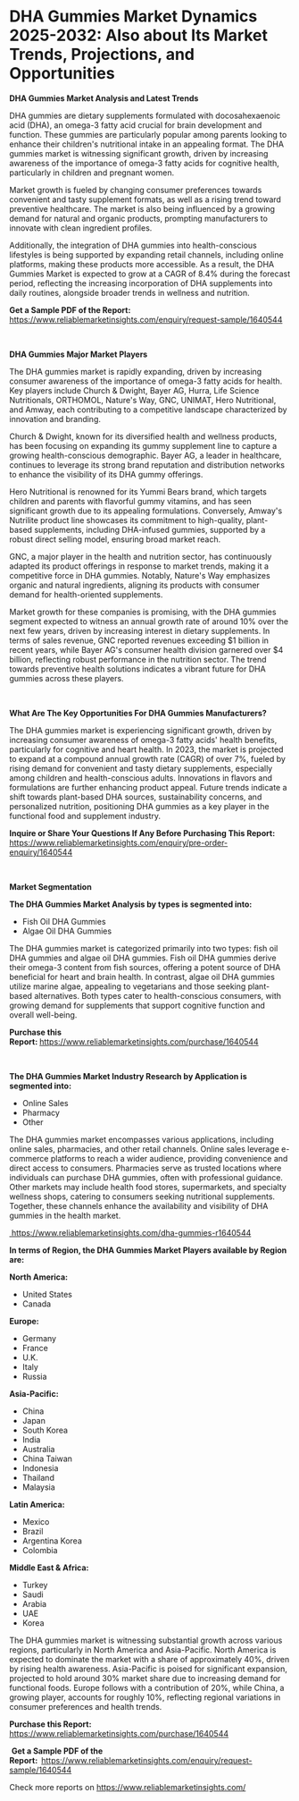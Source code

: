 <p><h1>DHA Gummies Market Dynamics 2025-2032: Also about Its Market Trends, Projections, and Opportunities</h1></p><p><strong>DHA Gummies Market Analysis and Latest Trends</strong></p>
<p><p>DHA gummies are dietary supplements formulated with docosahexaenoic acid (DHA), an omega-3 fatty acid crucial for brain development and function. These gummies are particularly popular among parents looking to enhance their children's nutritional intake in an appealing format. The DHA gummies market is witnessing significant growth, driven by increasing awareness of the importance of omega-3 fatty acids for cognitive health, particularly in children and pregnant women.</p><p>Market growth is fueled by changing consumer preferences towards convenient and tasty supplement formats, as well as a rising trend toward preventive healthcare. The market is also being influenced by a growing demand for natural and organic products, prompting manufacturers to innovate with clean ingredient profiles.</p><p>Additionally, the integration of DHA gummies into health-conscious lifestyles is being supported by expanding retail channels, including online platforms, making these products more accessible. As a result, the DHA Gummies Market is expected to grow at a CAGR of 8.4% during the forecast period, reflecting the increasing incorporation of DHA supplements into daily routines, alongside broader trends in wellness and nutrition.</p></p>
<p><strong>Get a Sample PDF of the Report:&nbsp;</strong> <a href="https://www.reliablemarketinsights.com/enquiry/request-sample/1640544?utm_campaign=2285&utm_medium=2&utm_source=Github&utm_content=ia&utm_term=14022025&utm_id=dha-gummies">https://www.reliablemarketinsights.com/enquiry/request-sample/1640544</a></p>
<p>&nbsp;</p>
<p><strong>DHA Gummies Major Market Players</strong></p>
<p><p>The DHA gummies market is rapidly expanding, driven by increasing consumer awareness of the importance of omega-3 fatty acids for health. Key players include Church & Dwight, Bayer AG, Hurra, Life Science Nutritionals, ORTHOMOL, Nature's Way, GNC, UNIMAT, Hero Nutritional, and Amway, each contributing to a competitive landscape characterized by innovation and branding.</p><p>Church & Dwight, known for its diversified health and wellness products, has been focusing on expanding its gummy supplement line to capture a growing health-conscious demographic. Bayer AG, a leader in healthcare, continues to leverage its strong brand reputation and distribution networks to enhance the visibility of its DHA gummy offerings.</p><p>Hero Nutritional is renowned for its Yummi Bears brand, which targets children and parents with flavorful gummy vitamins, and has seen significant growth due to its appealing formulations. Conversely, Amway's Nutrilite product line showcases its commitment to high-quality, plant-based supplements, including DHA-infused gummies, supported by a robust direct selling model, ensuring broad market reach.</p><p>GNC, a major player in the health and nutrition sector, has continuously adapted its product offerings in response to market trends, making it a competitive force in DHA gummies. Notably, Nature's Way emphasizes organic and natural ingredients, aligning its products with consumer demand for health-oriented supplements.</p><p>Market growth for these companies is promising, with the DHA gummies segment expected to witness an annual growth rate of around 10% over the next few years, driven by increasing interest in dietary supplements. In terms of sales revenue, GNC reported revenues exceeding $1 billion in recent years, while Bayer AG's consumer health division garnered over $4 billion, reflecting robust performance in the nutrition sector. The trend towards preventive health solutions indicates a vibrant future for DHA gummies across these players.</p></p>
<p>&nbsp;</p>
<p><strong>What Are The Key Opportunities For DHA Gummies Manufacturers?</strong></p>
<p><p>The DHA gummies market is experiencing significant growth, driven by increasing consumer awareness of omega-3 fatty acids' health benefits, particularly for cognitive and heart health. In 2023, the market is projected to expand at a compound annual growth rate (CAGR) of over 7%, fueled by rising demand for convenient and tasty dietary supplements, especially among children and health-conscious adults. Innovations in flavors and formulations are further enhancing product appeal. Future trends indicate a shift towards plant-based DHA sources, sustainability concerns, and personalized nutrition, positioning DHA gummies as a key player in the functional food and supplement industry.</p></p>
<p><strong>Inquire or Share Your Questions If Any Before Purchasing This Report:</strong> <a href="https://www.reliablemarketinsights.com/enquiry/pre-order-enquiry/1640544?utm_campaign=2285&utm_medium=2&utm_source=Github&utm_content=ia&utm_term=14022025&utm_id=dha-gummies">https://www.reliablemarketinsights.com/enquiry/pre-order-enquiry/1640544</a></p>
<p>&nbsp;</p>
<p><strong>Market Segmentation</strong></p>
<p><strong>The DHA Gummies Market Analysis by types is segmented into:</strong></p>
<p><ul><li>Fish Oil DHA Gummies</li><li>Algae Oil DHA Gummies</li></ul></p>
<p><p>The DHA gummies market is categorized primarily into two types: fish oil DHA gummies and algae oil DHA gummies. Fish oil DHA gummies derive their omega-3 content from fish sources, offering a potent source of DHA beneficial for heart and brain health. In contrast, algae oil DHA gummies utilize marine algae, appealing to vegetarians and those seeking plant-based alternatives. Both types cater to health-conscious consumers, with growing demand for supplements that support cognitive function and overall well-being.</p></p>
<p><strong>Purchase this Report:&nbsp;</strong><a href="https://www.reliablemarketinsights.com/purchase/1640544?utm_campaign=2285&utm_medium=2&utm_source=Github&utm_content=ia&utm_term=14022025&utm_id=dha-gummies">https://www.reliablemarketinsights.com/purchase/1640544</a></p>
<p>&nbsp;</p>
<p><strong>The DHA Gummies Market Industry Research by Application is segmented into:</strong></p>
<p><ul><li>Online Sales</li><li>Pharmacy</li><li>Other</li></ul></p>
<p><p>The DHA gummies market encompasses various applications, including online sales, pharmacies, and other retail channels. Online sales leverage e-commerce platforms to reach a wider audience, providing convenience and direct access to consumers. Pharmacies serve as trusted locations where individuals can purchase DHA gummies, often with professional guidance. Other markets may include health food stores, supermarkets, and specialty wellness shops, catering to consumers seeking nutritional supplements. Together, these channels enhance the availability and visibility of DHA gummies in the health market.</p></p>
<p><a href="https://www.reliablemarketinsights.com/dha-gummies-r1640544?utm_campaign=2285&utm_medium=2&utm_source=Github&utm_content=ia&utm_term=14022025&utm_id=dha-gummies">&nbsp;https://www.reliablemarketinsights.com/dha-gummies-r1640544</a></p>
<p><strong>In terms of Region, the DHA Gummies Market Players available by Region are:</strong></p>
<p>
    <p> <strong> North America: </strong>
        <ul>
            <li>United States</li>
            <li>Canada</li>
        </ul>
        </p> 
    <p> <strong> Europe: </strong>
        <ul>
            <li>Germany</li>
            <li>France</li>
            <li>U.K.</li>
            <li>Italy</li>
            <li>Russia</li>
        </ul>
        </p> 
    <p> <strong> Asia-Pacific: </strong>
        <ul>
            <li>China</li>
            <li>Japan</li>
            <li>South Korea</li>
            <li>India</li>
            <li>Australia</li>
            <li>China Taiwan</li>
            <li>Indonesia</li>
            <li>Thailand</li>
            <li>Malaysia</li>
        </ul>
        </p> 
    <p> <strong> Latin America: </strong>
        <ul>
            <li>Mexico</li>
            <li>Brazil</li>
            <li>Argentina Korea</li>
            <li>Colombia</li>
        </ul>
        </p> 
    <p> <strong> Middle East & Africa: </strong>
        <ul>
            <li>Turkey</li>
            <li>Saudi</li>
            <li>Arabia</li>
            <li>UAE</li>
            <li>Korea</li>
        </ul>
    </p>
    </p>
<p><p>The DHA gummies market is witnessing substantial growth across various regions, particularly in North America and Asia-Pacific. North America is expected to dominate the market with a share of approximately 40%, driven by rising health awareness. Asia-Pacific is poised for significant expansion, projected to hold around 30% market share due to increasing demand for functional foods. Europe follows with a contribution of 20%, while China, a growing player, accounts for roughly 10%, reflecting regional variations in consumer preferences and health trends.</p></p>
<p><strong>Purchase this Report: </strong><a href="https://www.reliablemarketinsights.com/purchase/1640544?utm_campaign=2285&utm_medium=2&utm_source=Github&utm_content=ia&utm_term=14022025&utm_id=dha-gummies">https://www.reliablemarketinsights.com/purchase/1640544</a></p>
<p>&nbsp;<strong>Get a Sample PDF of the Report:&nbsp;&nbsp;</strong><a href="https://www.reliablemarketinsights.com/enquiry/request-sample/1640544?utm_campaign=2285&utm_medium=2&utm_source=Github&utm_content=ia&utm_term=14022025&utm_id=dha-gummies">https://www.reliablemarketinsights.com/enquiry/request-sample/1640544</a></p>
<p><strong></strong></p>
<p>Check more reports on <a href="https://www.reliablemarketinsights.com/?utm_campaign=2285&utm_medium=2&utm_source=Github&utm_content=ia&utm_term=14022025&utm_id=dha-gummies">https://www.reliablemarketinsights.com/</a></p>